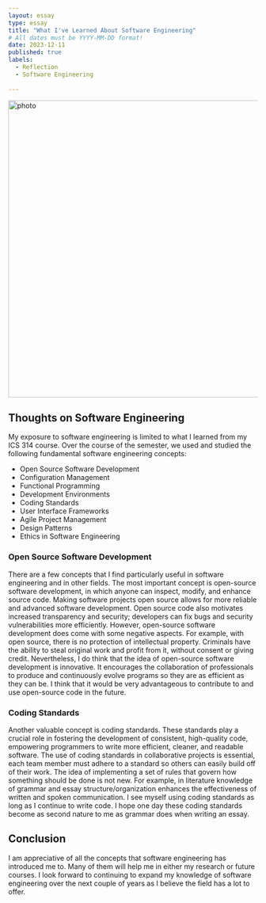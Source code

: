 ```yaml
---
layout: essay
type: essay
title: "What I've Learned About Software Engineering"
# All dates must be YYYY-MM-DD format!
date: 2023-12-11
published: true
labels:
  - Reflection
  - Software Engineering
  
---
```

<img width="600px" alt="photo" class="rounded float-start pe-4" src="https://cdn.prod.website-files.com/6344c9cef89d6f2270a38908/63f91940bd93ee3f919f577f_01%20How%20To%20Become%20A%20Software%20Engineer%20-%20Software%20Engineering.webp">

## Thoughts on Software Engineering

My exposure to software engineering is limited to what I learned from my ICS 314 course. Over the course of the semester, we used and studied the following fundamental software engineering concepts:

- Open Source Software Development
- Configuration Management
- Functional Programming
- Development Environments
- Coding Standards
- User Interface Frameworks
- Agile Project Management
- Design Patterns
- Ethics in Software Engineering

### Open Source Software Development

There are a few concepts that I find particularly useful in software engineering and in other fields. The most important concept is open-source software development, in which anyone can inspect, modify, and enhance source code. Making software projects open source allows for more reliable and advanced software development. Open source code also motivates increased transparency and security; developers can fix bugs and security vulnerabilities more efficiently. However, open-source software development does come with some negative aspects. For example, with open source, there is no protection of intellectual property. Criminals have the ability to steal original work and profit from it, without consent or giving credit. Nevertheless, I do think that the idea of open-source software development is innovative. It encourages the collaboration of professionals to produce and continuously evolve programs so they are as efficient as they can be. I think that it would be very advantageous to contribute to and use open-source code in the future.

### Coding Standards

Another valuable concept is coding standards. These standards play a crucial role in fostering the development of consistent, high-quality code, empowering programmers to write more efficient, cleaner, and readable software. The use of coding standards in collaborative projects is essential, each team member must adhere to a standard so others can easily build off of their work. The idea of implementing a set of rules that govern how something should be done is not new. For example, in literature knowledge of grammar and essay structure/organization enhances the effectiveness of written and spoken communication. I see myself using coding standards as long as I continue to write code. I hope one day these coding standards become as second nature to me as grammar does when writing an essay.



## Conclusion
I am appreciative of all the concepts that software engineering has introduced me to. Many of them will help me in either my research or future courses. I look forward to continuing to expand my knowledge of software engineering over the next couple of years as I believe the field has a lot to offer. 
